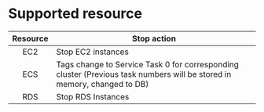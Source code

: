 # Supported resource


| Resource | Stop action                                                    |
|:--------:|----------------------------------------------------------------|
|   EC2    | Stop EC2 instances                                             |
|   ECS    | Tags change to Service Task 0 for corresponding cluster (Previous task numbers will be stored in memory, changed to DB) |
| RDS | Stop RDS Instances |